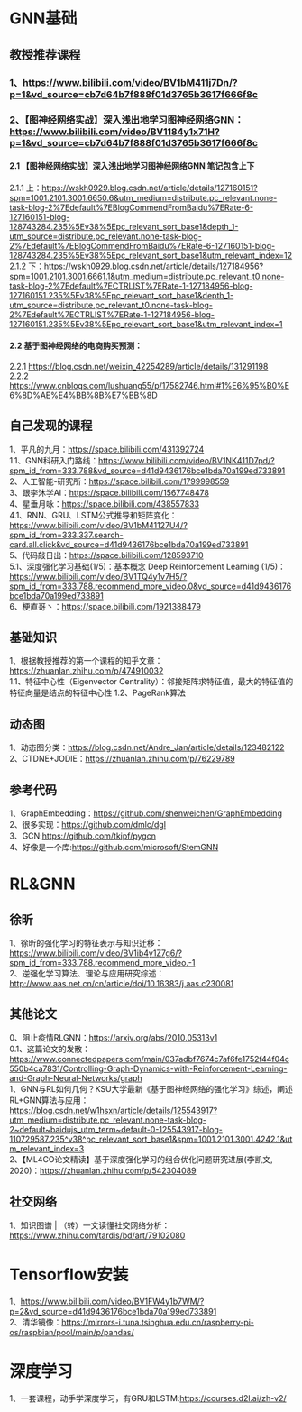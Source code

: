 # GNN基础
## 教授推荐课程
### 1、https://www.bilibili.com/video/BV1bM411j7Dn/?p=1&vd_source=cb7d64b7f888f01d3765b3617f666f8c  
### 2、【图神经网络实战】深入浅出地学习图神经网络GNN：https://www.bilibili.com/video/BV1184y1x71H?p=1&vd_source=cb7d64b7f888f01d3765b3617f666f8c  
#### 2.1 【图神经网络实战】深入浅出地学习图神经网络GNN  笔记包含上下
2.1.1 上：https://wskh0929.blog.csdn.net/article/details/127160151?spm=1001.2101.3001.6650.6&utm_medium=distribute.pc_relevant.none-task-blog-2%7Edefault%7EBlogCommendFromBaidu%7ERate-6-127160151-blog-128743284.235%5Ev38%5Epc_relevant_sort_base1&depth_1-utm_source=distribute.pc_relevant.none-task-blog-2%7Edefault%7EBlogCommendFromBaidu%7ERate-6-127160151-blog-128743284.235%5Ev38%5Epc_relevant_sort_base1&utm_relevant_index=12  
2.1.2 下：https://wskh0929.blog.csdn.net/article/details/127184956?spm=1001.2101.3001.6661.1&utm_medium=distribute.pc_relevant_t0.none-task-blog-2%7Edefault%7ECTRLIST%7ERate-1-127184956-blog-127160151.235%5Ev38%5Epc_relevant_sort_base1&depth_1-utm_source=distribute.pc_relevant_t0.none-task-blog-2%7Edefault%7ECTRLIST%7ERate-1-127184956-blog-127160151.235%5Ev38%5Epc_relevant_sort_base1&utm_relevant_index=1  
#### 2.2 基于图神经网络的电商购买预测：   
2.2.1 https://blog.csdn.net/weixin_42254289/article/details/131291198   
2.2.2 https://www.cnblogs.com/lushuang55/p/17582746.html#1%E6%95%B0%E6%8D%AE%E4%BB%8B%E7%BB%8D  
## 自己发现的课程
1、平凡的九月：https://space.bilibili.com/431392724  
1.1、GNN科研入门路线：https://www.bilibili.com/video/BV1NK411D7pd/?spm_id_from=333.788&vd_source=d41d9436176bce1bda70a199ed733891  
2、人工智能-研究所：https://space.bilibili.com/1799998559  
3、跟李沐学AI：https://space.bilibili.com/1567748478  
4、星垂月咏：https://space.bilibili.com/438557833  
4.1、RNN、GRU、LSTM公式推导和矩阵变化：https://www.bilibili.com/video/BV1bM41127U4/?spm_id_from=333.337.search-card.all.click&vd_source=d41d9436176bce1bda70a199ed733891  
5、代码敲日出：https://space.bilibili.com/128593710  
5.1、深度强化学习基础(1/5)：基本概念 Deep Reinforcement Learning (1/5)：https://www.bilibili.com/video/BV1TQ4y1v7H5/?spm_id_from=333.788.recommend_more_video.0&vd_source=d41d9436176bce1bda70a199ed733891  
6、梗直哥丶：https://space.bilibili.com/1921388479  
## 基础知识  
1、根据教授推荐的第一个课程的知乎文章：https://zhuanlan.zhihu.com/p/474910032  
1.1、特征中心性（Eigenvector Centrality）：邻接矩阵求特征值，最大的特征值的特征向量是结点的特征中心性
1.2、PageRank算法

## 动态图
1、动态图分类：https://blog.csdn.net/Andre_Jan/article/details/123482122  
2、CTDNE+JODIE：https://zhuanlan.zhihu.com/p/76229789  

## 参考代码
1、GraphEmbedding：https://github.com/shenweichen/GraphEmbedding  
2、很多实现：https://github.com/dmlc/dgl  
3、GCN:https://github.com/tkipf/pygcn  
4、好像是一个库:https://github.com/microsoft/StemGNN

# RL&GNN 
## 徐昕  
1、徐昕的强化学习的特征表示与知识迁移： https://www.bilibili.com/video/BV1ib4y1Z7g6/?spm_id_from=333.788.recommend_more_video.-1  
2、逆强化学习算法、理论与应用研究综述： http://www.aas.net.cn/cn/article/doi/10.16383/j.aas.c230081  

## 其他论文
0、阻止疫情RLGNN：https://arxiv.org/abs/2010.05313v1  
0.1、这篇论文的发散：https://www.connectedpapers.com/main/037adbf7674c7af6fe1752f44f04c550b4ca7831/Controlling-Graph-Dynamics-with-Reinforcement-Learning-and-Graph-Neural-Networks/graph  
1、GNN与RL如何几何？KSU大学最新《基于图神经网络的强化学习》综述，阐述RL+GNN算法与应用：https://blog.csdn.net/w1hsxn/article/details/125543917?utm_medium=distribute.pc_relevant.none-task-blog-2~default~baidujs_utm_term~default-0-125543917-blog-110729587.235^v38^pc_relevant_sort_base1&spm=1001.2101.3001.4242.1&utm_relevant_index=3  
2、【ML4CO论文精读】基于深度强化学习的组合优化问题研究进展(李凯文, 2020)：https://zhuanlan.zhihu.com/p/542304089 

## 社交网络
1、知识图谱 | （转）一文读懂社交网络分析： https://www.zhihu.com/tardis/bd/art/79102080  

# Tensorflow安装
1、https://www.bilibili.com/video/BV1FW4y1b7WM/?p=2&vd_source=d41d9436176bce1bda70a199ed733891  
2、清华镜像：https://mirrors-i.tuna.tsinghua.edu.cn/raspberry-pi-os/raspbian/pool/main/p/pandas/  

# 深度学习
1、一套课程，动手学深度学习，有GRU和LSTM:https://courses.d2l.ai/zh-v2/  
